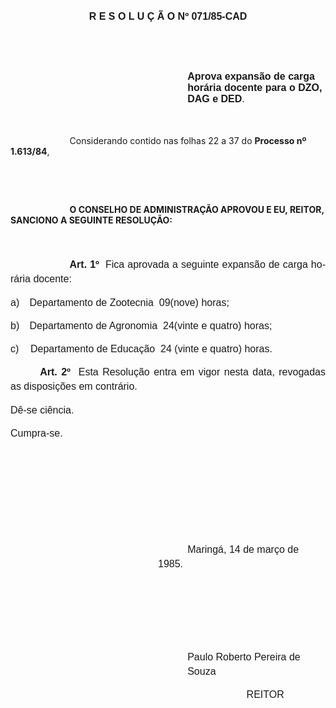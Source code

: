 <body lang=PT-BR style='tab-interval:35.4pt'>

<div class=Section1>

<p class=MsoBodyTextIndent align=center style='text-align:center'><b><span
style='font-size:12.0pt;mso-bidi-font-size:10.0pt;font-family:Arial;mso-ansi-language:
PT-BR'>R E S O L U Ç Ã O Nº 071/85-CAD<o:p></o:p></span></b></p>

<p class=MsoBodyTextIndent><span style='font-size:12.0pt;mso-bidi-font-size:
10.0pt;font-family:Arial;mso-ansi-language:PT-BR'><![if !supportEmptyParas]>&nbsp;<![endif]><o:p></o:p></span></p>

<p class=MsoBodyTextIndent style='margin-left:212.4pt'><b><span
style='font-size:12.0pt;mso-bidi-font-size:10.0pt;font-family:Arial;mso-ansi-language:
PT-BR'><![if !supportEmptyParas]>&nbsp;<![endif]><o:p></o:p></span></b></p>

<p class=MsoBodyTextIndent style='margin-left:212.4pt;tab-stops:21.3pt'><b><span
style='font-size:12.0pt;mso-bidi-font-size:10.0pt;font-family:Arial;mso-ansi-language:
PT-BR'>Aprova expansão de carga horária docente para o DZO, DAG e DED</span></b><span
style='font-size:12.0pt;mso-bidi-font-size:10.0pt;font-family:Arial;mso-ansi-language:
PT-BR'>.<o:p></o:p></span></p>

<p class=MsoNormal style='line-height:150%'><span style='font-size:12.0pt;
mso-bidi-font-size:10.0pt;font-family:Arial'><![if !supportEmptyParas]>&nbsp;<![endif]><o:p></o:p></span></p>

<p class=MsoBodyText style='text-indent:70.9pt'>Considerando contido nas folhas
22 a 37 do <b>Processo nº 1.613/84</b>,</p>

<p class=MsoBodyText style='line-height:normal'><![if !supportEmptyParas]>&nbsp;<![endif]><o:p></o:p></p>

<p class=MsoBodyText style='line-height:normal'><![if !supportEmptyParas]>&nbsp;<![endif]><o:p></o:p></p>

<p class=MsoBodyText style='text-indent:70.9pt;line-height:normal;tab-stops:
70.9pt 78.0pt'><b>O CONSELHO DE ADMINISTRAÇÃO APROVOU E EU, REITOR, SANCIONO A
SEGUINTE RESOLUÇÃO:<o:p></o:p></b></p>

<p class=MsoNormal style='line-height:17.4pt'><span style='font-size:12.0pt;
mso-bidi-font-size:10.0pt;font-family:Arial'><![if !supportEmptyParas]>&nbsp;<![endif]><o:p></o:p></span></p>

<p class=MsoNormal style='text-align:justify;text-indent:70.9pt;line-height:
17.4pt'><b><span style='font-size:12.0pt;mso-bidi-font-size:10.0pt;font-family:
Arial'>Art. 1º</span></b><span style='font-size:12.0pt;mso-bidi-font-size:10.0pt;
font-family:Arial'> <span style="mso-spacerun: yes"> </span>Fica aprovada a
seguinte expansão de carga horária docente:<o:p></o:p></span></p>

<p class=MsoNormal style='margin-left:0cm;text-align:justify;text-indent:0cm;
line-height:17.4pt;mso-list:l0 level1 lfo2;tab-stops:list 0cm left 21.3pt'><![if !supportLists]><span
style='font-size:12.0pt;mso-bidi-font-size:10.0pt;font-family:Arial'>a)<span
style='font:7.0pt "Times New Roman"'>&nbsp;&nbsp;&nbsp;&nbsp;&nbsp;&nbsp; </span></span><![endif]><span
style='font-size:12.0pt;mso-bidi-font-size:10.0pt;font-family:Arial'>Departamento
de Zootecnia  09(nove) horas;<o:p></o:p></span></p>

<p class=MsoNormal style='margin-left:0cm;text-align:justify;text-indent:0cm;
line-height:17.4pt;mso-list:l0 level1 lfo2;tab-stops:list 0cm left 21.3pt'><![if !supportLists]><span
style='font-size:12.0pt;mso-bidi-font-size:10.0pt;font-family:Arial'>b)<span
style='font:7.0pt "Times New Roman"'>&nbsp;&nbsp;&nbsp;&nbsp;&nbsp;&nbsp; </span></span><![endif]><span
style='font-size:12.0pt;mso-bidi-font-size:10.0pt;font-family:Arial'>Departamento
de Agronomia  24(vinte e quatro) horas;<o:p></o:p></span></p>

<p class=MsoNormal style='margin-left:0cm;text-align:justify;text-indent:0cm;
line-height:17.4pt;mso-list:l0 level1 lfo2;tab-stops:list 0cm left 21.3pt'><![if !supportLists]><span
style='font-size:12.0pt;mso-bidi-font-size:10.0pt;font-family:Arial'>c)<span
style='font:7.0pt "Times New Roman"'>&nbsp;&nbsp;&nbsp;&nbsp;&nbsp;&nbsp;&nbsp;
</span></span><![endif]><span style='font-size:12.0pt;mso-bidi-font-size:10.0pt;
font-family:Arial'>Departamento de Educação  24 (vinte e quatro) horas.<o:p></o:p></span></p>

<p class=MsoNormal style='text-align:justify;text-indent:35.4pt;line-height:
17.4pt'><b><span style='font-size:12.0pt;mso-bidi-font-size:10.0pt;font-family:
Arial'>Art. 2º</span></b><span style='font-size:12.0pt;mso-bidi-font-size:10.0pt;
font-family:Arial'><span style="mso-spacerun: yes">  </span>Esta Resolução
entra em vigor nesta data, revogadas as disposições em contrário.<o:p></o:p></span></p>

<p class=MsoNormal style='text-align:justify;line-height:17.4pt'><span
style='font-size:12.0pt;mso-bidi-font-size:10.0pt;font-family:Arial'>Dê-se
ciência.<o:p></o:p></span></p>

<p class=MsoNormal style='text-align:justify;line-height:17.4pt'><span
style='font-size:12.0pt;mso-bidi-font-size:10.0pt;font-family:Arial'>Cumpra-se.<o:p></o:p></span></p>

<p class=MsoNormal style='line-height:17.4pt'><span style='font-size:12.0pt;
mso-bidi-font-size:10.0pt;font-family:Arial'><![if !supportEmptyParas]>&nbsp;<![endif]><o:p></o:p></span></p>

<p class=MsoNormal style='line-height:17.4pt'><span style='font-size:12.0pt;
mso-bidi-font-size:10.0pt;font-family:Arial'><![if !supportEmptyParas]>&nbsp;<![endif]><o:p></o:p></span></p>

<p class=MsoNormal style='line-height:17.4pt'><span style='font-size:12.0pt;
mso-bidi-font-size:10.0pt;font-family:Arial'><![if !supportEmptyParas]>&nbsp;<![endif]><o:p></o:p></span></p>

<p class=MsoNormal style='line-height:17.4pt'><span style='font-size:12.0pt;
mso-bidi-font-size:10.0pt;font-family:Arial'><![if !supportEmptyParas]>&nbsp;<![endif]><o:p></o:p></span></p>

<p class=MsoNormal style='margin-left:177.0pt;text-indent:35.4pt;line-height:
17.4pt'><span style='font-size:12.0pt;mso-bidi-font-size:10.0pt;font-family:
Arial'>Maringá, 14 de março de 1985.<o:p></o:p></span></p>

<p class=MsoNormal style='line-height:17.4pt'><span style='font-size:12.0pt;
mso-bidi-font-size:10.0pt;font-family:Arial'><![if !supportEmptyParas]>&nbsp;<![endif]><o:p></o:p></span></p>

<p class=MsoNormal style='line-height:17.4pt'><span style='font-size:12.0pt;
mso-bidi-font-size:10.0pt;font-family:Arial'><![if !supportEmptyParas]>&nbsp;<![endif]><o:p></o:p></span></p>

<p class=MsoNormal style='line-height:17.4pt'><span style='font-size:12.0pt;
mso-bidi-font-size:10.0pt;font-family:Arial'><![if !supportEmptyParas]>&nbsp;<![endif]><o:p></o:p></span></p>

<p class=MsoNormal style='margin-left:212.4pt;line-height:17.4pt'><span
style='font-size:12.0pt;mso-bidi-font-size:10.0pt;font-family:Arial'>Paulo
Roberto Pereira de Souza<o:p></o:p></span></p>

<p class=MsoNormal style='margin-left:247.8pt;text-indent:35.4pt;line-height:
17.4pt'><span style='font-size:12.0pt;mso-bidi-font-size:10.0pt;font-family:
Arial'>REITOR<o:p></o:p></span></p>

</div>

</body>
